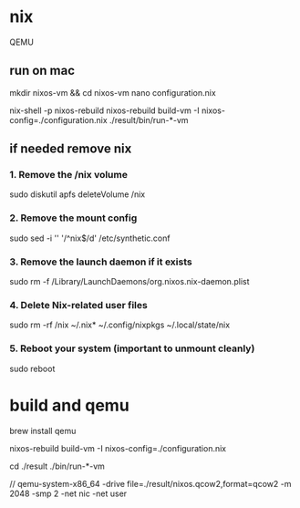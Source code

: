 # nix

QEMU

## run on mac

mkdir nixos-vm && cd nixos-vm
nano configuration.nix

nix-shell -p nixos-rebuild
nixos-rebuild build-vm -I nixos-config=./configuration.nix
./result/bin/run-*-vm

## if needed remove nix

### 1. Remove the /nix volume

sudo diskutil apfs deleteVolume /nix

### 2. Remove the mount config

sudo sed -i '' '/^nix$/d' /etc/synthetic.conf

### 3. Remove the launch daemon if it exists

sudo rm -f /Library/LaunchDaemons/org.nixos.nix-daemon.plist

### 4. Delete Nix-related user files

sudo rm -rf /nix ~/.nix* ~/.config/nixpkgs ~/.local/state/nix

### 5. Reboot your system (important to unmount cleanly)

sudo reboot


# build and qemu

brew install qemu

nixos-rebuild build-vm -I nixos-config=./configuration.nix

cd ./result
./bin/run-*-vm

// qemu-system-x86_64 -drive file=./result/nixos.qcow2,format=qcow2 -m 2048 -smp 2 -net nic -net user
